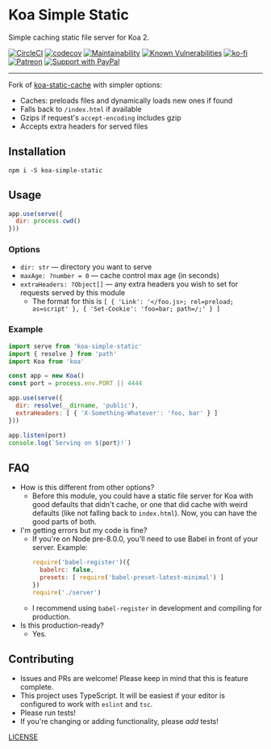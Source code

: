 # Koa Simple Static

Simple caching static file server for Koa 2.

[![CircleCI](https://circleci.com/gh/zacanger/koa-simple-static.svg?style=svg)](https://circleci.com/gh/zacanger/koa-simple-static) [![codecov](https://codecov.io/gh/zacanger/koa-simple-static/branch/master/graph/badge.svg)](https://codecov.io/gh/zacanger/koa-simple-static) [![Maintainability](https://api.codeclimate.com/v1/badges/56ce56310829afe0d717/maintainability)](https://codeclimate.com/github/zacanger/koa-simple-static/maintainability) [![Known Vulnerabilities](https://snyk.io/test/github/zacanger/koa-simple-static/badge.svg)](https://snyk.io/test/github/zacanger/koa-simple-static) [![ko-fi](https://img.shields.io/badge/donate-KoFi-yellow.svg)](https://ko-fi.com/U7U2110VB) [![Patreon](https://img.shields.io/badge/patreon-donate-yellow.svg)](https://www.patreon.com/zacanger) [![Support with PayPal](https://img.shields.io/badge/paypal-donate-yellow.png)](https://paypal.me/zacanger)

--------

Fork of [koa-static-cache](https://github.com/koajs/static-cache) with simpler
options:

* Caches: preloads files and dynamically loads new ones if found
* Falls back to `/index.html` if available
* Gzips if request's `accept-encoding` includes gzip
* Accepts extra headers for served files

## Installation

```
npm i -S koa-simple-static
```

## Usage

```javascript
app.use(serve({
  dir: process.cwd()
}))
```

### Options

* `dir: str` &mdash; directory you want to serve
* `maxAge: ?number = 0` &mdash; cache control max age (in seconds)
* `extraHeaders: ?Object[]` &mdash; any extra headers you wish to set for requests served by this module
  * The format for this is `[ { 'Link': '</foo.js>; rel=preload; as=script' }, { 'Set-Cookie': 'foo=bar; path=/;' } ]`

### Example

```javascript
import serve from 'koa-simple-static'
import { resolve } from 'path'
import Koa from 'koa'

const app = new Koa()
const port = process.env.PORT || 4444

app.use(serve({
  dir: resolve(__dirname, 'public'),
  extraHeaders: [ { 'X-Something-Whatever': 'foo, bar' } ]
}))

app.listen(port)
console.log(`Serving on ${port}!`)
```

## FAQ

* How is this different from other options?
  * Before this module, you could have a static file server for Koa with good
    defaults that didn't cache, or one that did cache with weird defaults (like
    not falling back to `index.html`). Now, you can have the good parts of both.
* I'm getting errors but my code is fine?
  * If you're on Node pre-8.0.0, you'll need to use Babel in front of your server.
  Example:
    ```javascript
    require('babel-register')({
      babelrc: false,
      presets: [ require('babel-preset-latest-minimal') ]
    })
    require('./server')
    ```
  * I recommend using `babel-register` in development and compiling for
    production.
* Is this production-ready?
  * Yes.

## Contributing

* Issues and PRs are welcome! Please keep in mind that this is feature complete.
* This project uses TypeScript. It will be easiest if your editor is configured to
  work with `eslint` and `tsc`.
* Please run tests!
* If you're changing or adding functionality, please _add_ tests!

[LICENSE](./LICENSE.md)
